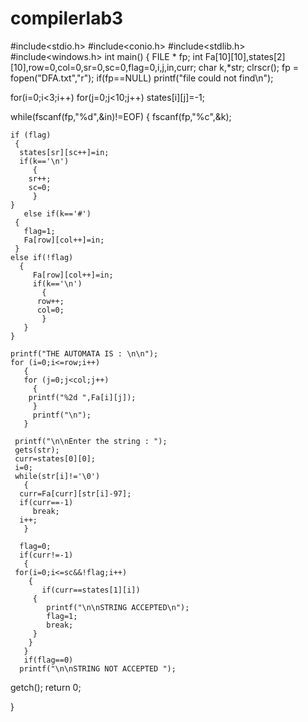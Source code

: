 # compilerlab3
#include<stdio.h>
#include<conio.h>
#include<stdlib.h>
#include<windows.h>
int main()
{
  FILE * fp;
  int Fa[10][10],states[2][10],row=0,col=0,sr=0,sc=0,flag=0,i,j,in,curr;
  char k,*str;
  clrscr();
  fp = fopen("DFA.txt","r");
  if(fp==NULL)
  printf("file could not find\n");

  for(i=0;i<3;i++)
    for(j=0;j<10;j++)
      states[i][j]=-1;

  while(fscanf(fp,"%d",&in)!=EOF)
    {
       fscanf(fp,"%c",&k);

    if (flag)
     {
      states[sr][sc++]=in;
      if(k=='\n')
         {
        sr++;
        sc=0;
         }
    }
       else if(k=='#')
     {
       flag=1;
       Fa[row][col++]=in;
     }
    else if(!flag)
      {
         Fa[row][col++]=in;
         if(k=='\n')
           {
          row++;
          col=0;
           }
       }
    }

    printf("THE AUTOMATA IS : \n\n");
    for (i=0;i<=row;i++)
       {
       for (j=0;j<col;j++)
         {
        printf("%2d ",Fa[i][j]);
         }
         printf("\n");
       }

     printf("\n\nEnter the string : ");
     gets(str);
     curr=states[0][0];
     i=0;
     while(str[i]!='\0')
       {
      curr=Fa[curr][str[i]-97];
      if(curr==-1)
         break;
      i++;
       }

      flag=0;
      if(curr!=-1)
       {
     for(i=0;i<=sc&&!flag;i++)
        {
           if(curr==states[1][i])
         {
            printf("\n\nSTRING ACCEPTED\n");
            flag=1;
            break;
         }
        }
       }
       if(flag==0)
      printf("\n\nSTRING NOT ACCEPTED ");
  getch();
  return 0;

}
